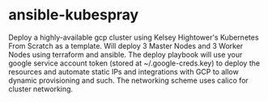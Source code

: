 # ansible-kubespray
Deploy a highly-available gcp cluster using Kelsey Hightower's Kubernetes From Scratch as a template. Will deploy 3 Master Nodes and 3 Worker Nodes using terraform and ansible. The deploy playbook will use your google service account token (stored at ~/.google-creds.key) to deploy the resources and automate static IPs and integrations with GCP to allow dynamic provisioning and such. The networking scheme uses calico for cluster networking.
